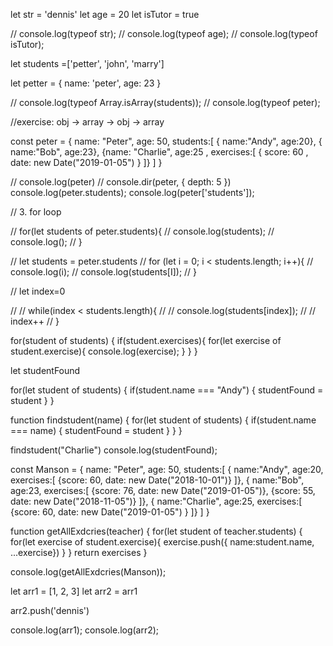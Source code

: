 <!-- 1. data type -->
let str = 'dennis'
let age = 20 
let isTutor = true 


// console.log(typeof str);
// console.log(typeof age);
// console.log(typeof isTutor);

<!-- 2. arrays and object -->

let students =['petter', 'john', 'marry']

let petter = { 
    name: 'peter',
    age: 23
}

// console.log(typeof Array.isArray(students));
// console.log(typeof peter);

//exercise: obj -> array -> obj -> array

const peter = {
    name: "Peter",
    age: 50,
    students:[
       { name:"Andy", age:20},
       { name:"Bob", age:23},
       {name: "Charlie", age:25 , exercises:[
           { score: 60 , date: new Date("2019-01-05") }
       ]}
    ]
}

// console.log(peter)
// console.dir(peter, { depth: 5 })
console.log(peter.students);
console.log(peter['students']);

// 3. for loop

// for(let students of peter.students){
//     console.log(students);
//     console.log();
// }

// let students = peter.students
// for (let i = 0; i < students.length; i++){
//     console.log(i);
//     console.log(students[I]);
// }

// let index=0

// // while(index < students.length){
// //     console.log(students[index]);
// //     index++
// }

for(student of students) {
    if(student.exercises){
        for(let exercise of student.exercise){
            console.log(exercise);
        }
    }
} 

let studentFound 

for(let student of students) {
    if(student.name === "Andy") {
        studentFound =  student
    }
}

function findstudent(name) {
    for(let student of students) {
        if(student.name === name) {
            studentFound =  student
        }
    }
}

findstudent("Charlie")
console.log(studentFound);

const Manson = {
    name: "Peter",
    age: 50,
    students:[
       { name:"Andy", age:20, exercises:[
          {score: 60, date: new Date("2018-10-01")}
       ]},
       { name:"Bob", age:23, exercises:[
          {score: 76, date: new Date("2019-01-05")},
          {score: 55, date: new Date("2018-11-05")}
       ]},
       { name:"Charlie", age:25, exercises:[
           {score: 60, date: new Date("2019-01-05") }
       ]}
    ]
}

function getAllExdcries(teacher) { 
    for(let student of teacher.students) {
        for(let exercise of student.exercise){
            exercise.push({ name:student.name, ...exercise})
        }
    }
    return exercises 
}

console.log(getAllExdcries(Manson));

let arr1 = [1, 2, 3]
let arr2 = arr1 

arr2.push('dennis')

console.log(arr1);
console.log(arr2);